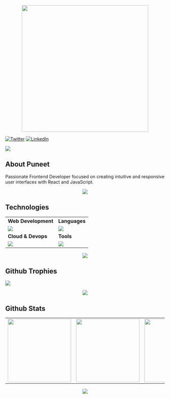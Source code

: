 
<div style="text-align: center;"> 
  <img width="400" src="https://readme-typing-svg.herokuapp.com?font=JetBrains+Mono&weight=600&size=30&duration=3000&color=2AF7B4&width=535&lines=Hi%2C+I'm+Puneet%F0%9F%91%8B;Let's+Connect!"/>
</div>

[![Twitter](https://skillicons.dev/icons?i=twitter)](https://twitter.com/hiccup_dev)
[![LinkedIn](https://skillicons.dev/icons?i=linkedin)](https://www.linkedin.com/in/puneet-u-930104173/)
<!-- ![border-seperator](assets/borderseparator.gif)  -->
  
![](https://komarev.com/ghpvc/?username=puneetuttam)
## About Puneet
<p style="font-size:12px;">

Passionate Frontend Developer focused on creating intuitive and responsive user interfaces with React and JavaScript.
</p>


<p align="center"><img src= 'https://capsule-render.vercel.app/api?type=rect&color=gradient&height=2.5'/></p>

## Technologies
 
<table>
<tr>
	<td><strong>Web Development</strong></td>
	<td><strong>Languages</strong></td>
</tr>
<tr>
		<td><img src = "https://skillicons.dev/icons?i=html,css,js,react,tailwind,nodejs,express,appwrite,mongodb" ></td>
		<td><img src = "https://skillicons.dev/icons?i=java,python,c&theme=dark"></td>
</tr>

<tr>
	<td><strong>Cloud & Devops</strong></td>
	<td><strong>Tools</strong></td>
</tr>
<tr>
	<td><img src = "https://skillicons.dev/icons?i=linux,docker,kubernetes,aws,jenkins&theme=dark"></td>
	<td><img src = "https://skillicons.dev/icons?i=git,vscode,github,vim,postman&theme=dark"></td>
</tr>
</table>

<p align="center"><img src= 'https://capsule-render.vercel.app/api?type=rect&color=gradient&height=2.5'/></p>



## Github Trophies
![](https://github-profile-trophy.vercel.app/?username=puneetuttam&theme=nord&no-frame=false&no-bg=true&margin-w=4)

<p align="center"><img src= 'https://capsule-render.vercel.app/api?type=rect&color=gradient&height=2.5'/></p>

## Github Stats


<table cellpadding="0">
  <tr style="padding: 0">
    <!-- GitHub Stats Card -->  
    <td valign="top"><img height="200" src="https://github-readme-stats.vercel.app/api?username=puneetuttam&count_private=true&show_icons=true&theme=react&hide_border=true&custom_title=My%20GitHub%20Stats"/></td>
    <td valign="top"><img height="200" src="https://streak-stats.demolab.com/?user=puneetuttam&count_private=true&theme=react&border_radius=10"/></td>
    <!-- GitHub Top Language Card -->
    <td valign="top"><img height="200" src="https://github-readme-stats.vercel.app/api/top-langs/?username=puneetuttam&langs_count=6&layout=compact&theme=react&hide_border=true&hide=HTML&custom_title=Top%20Languages"/></td>
  </tr>
</table>



<p align="center"><img src= 'https://capsule-render.vercel.app/api?type=rect&color=gradient&height=2.5'/></p
														 





